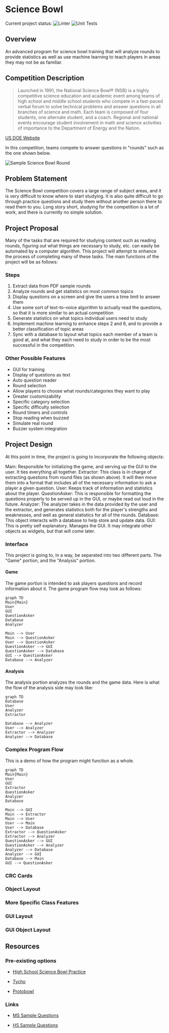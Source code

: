 # Science Bowl
Current project status: ![Linter](https://github.com/dguis/SciBowl/workflows/Linter/badge.svg) ![Unit Tests](https://github.com/dguis/SciBowl/workflows/Unit%20Tests/badge.svg)

## Overview
An advanced program for science bowl training that will analyze rounds to provide statistics as well as use machine learning to teach players in areas they may not be as familiar.

## Competition Description

> Launched in 1991, the National Science Bowl® (NSB) is a highly competitive science education and academic event among teams of high school and middle school students who compete in a fast-paced verbal forum to solve technical problems and answer questions in all branches of science and math. Each team is composed of four students, one alternate student, and a coach. Regional and national events encourage student involvement in math and science activities of importance to the Department of Energy and the Nation. 

[US DOE Website](https://science.osti.gov/wdts/nsb/About)

  

In this competition, teams compete to answer questions in "rounds" such as the one shown below.

  

![Sample Science Bowl Round](https://s3.studylib.net/store/data/007105732_1-95fa9e81486c14f791ac00873dfef29b.png)

## Problem Statement

The Science Bowl competition covers a large range of subject areas, and it is very difficult to know where to start studying. It is also quite difficult to go through practice questions and study them without another person there to read them to you. Long story short, studying for the competition is a lot of work, and there is currently no simple solution.


## Project Proposal

Many of the tasks that are required for studying content such as reading rounds, figuring out what things are necessary to study, etc. can easily be automated by a computer algorithm. This project will attempt to enhance the process of completing many of these tasks. The main functions of the project will be as follows:

### Steps
1. Extract data from PDF sample rounds
2. Analyze rounds and get statistics on most common topics
3. Display questions on a screen and give the users a time limit to answer them
4. Use some sort of text-to-voice algorithm to actually read the questions, so that it is more similar to an actual competition
5. Generate statistics on what topics individual users need to study
6. Implement machine learning to enhance steps 2 and 6, and to provide a better classification of topic areas
7. Sync with a database to layout what topics each member of a team is good at, and what they each need to study in order to be the most successful in the competition.

 ### Other Possible Features 
- GUI for training
- Display of questions as text
- Auto question reader
- Round selection
- Allow players to choose what rounds/categories they want to play
- Greater customizability
- Specific category selection
- Specific difficulty selection
- Round timers and controls
- Stop reading when buzzed
- Simulate real round
- Buzzer system integration

## Project Design
At this point in time, the project is going to incorporate the following objects:

Main: Responsible for initializing the game, and serving up the GUI to the user. It ties everything all together.
Extractor: This class is in charge of extracting questions from round files (as shown above). It will then move them into a format that includes all of the necessary information to ask a player a given question.
User: Keeps track of information and statistics about the player.
QuestionAsker: This is responsible for formatting the questions properly to be served up in the GUI, or maybe read out loud in the future.
Analyzer: The analyzer takes in the data provided by the user and the extractor, and generates statistics both for the player's strengths and weaknesses, and well as general statistics for all of the rounds.
Database: This object interacts with a database to help store and update data.
GUI: This is pretty self explanatory. Manages the GUI. It may integrate other objects as widgets, but that will come later.

### Interface
This project is going to, in a way, be separated into two different parts. The "Game" portion, and the "Analysis" portion. 

#### Game
The game portion is intended to ask players questions and record information about it. The game program flow may look as follows:
```mermaid
graph TD
Main{Main}
User
GUI
QuestionAsker
Database
Analyzer

Main --> User
Main --> QuestionAsker
User --> QuestionAsker
QuestionAsker --> GUI
QuestionAsker --> Database
GUI --> QuestionAsker
Database --> Analyzer
```
#### Analysis
The analysis portion analyzes the rounds and the game data. Here is what the flow of the analysis side may look like:
```mermaid
graph TD
Database
User
Analyzer
Extractor

Database --> Analyzer
User --> Analyzer
Extractor --> Analyzer
Analyzer --> Database

```

### Complex Program Flow
This is a demo of how the program might function as a whole.
```mermaid
graph TD
Main{Main}
User
GUI
Extractor
QuestionAsker
Analyzer
Database

Main --> GUI
Main --> Extractor
Main --> User
User --> Main
User --> Database
Extractor --> QuestionAsker
Extractor --> Analyzer
QuestionAsker --> GUI
QuestionAsker --> Analyzer
Analyzer --> Database
Analyzer --> GUI
Database --> Main
GUI --> QuestionAsker

```

### CRC Cards

### Object Layout

### More Specific Class Features

### GUI Layout

### GUI Object Layout



## Resources
### Pre-existing options

- [High School Science Bowl Practice](https://play.google.com/store/apps/details?id=com.jakepolatty.highschoolsciencebowlpractice&hl=en_US)

- [Tycho](https://apps.apple.com/us/app/tycho-play-science-quiz-bowl/id1191853690)

- [Protobowl](https://protobowl.com/scibowl/lobby)

  

### Links

- [MS Sample Questions](https://science.osti.gov/wdts/nsb/Regional-Competitions/Resources/MS-Sample-Questions)

- [HS Sample Questions](https://science.osti.gov/wdts/nsb/Regional-Competitions/Resources/HS-Sample-Questions)


<!--stackedit_data:
eyJwcm9wZXJ0aWVzIjoidGl0bGU6IFNjaWVuY2UgQm93bCBQcm
9qZWN0IFByb3Bvc2FsXG5hdXRob3I6IERhbGxpbiBHdWlzdGlc
biIsImhpc3RvcnkiOlstNTI1MTEzNDE4LC0yMDQ3ODU2Mzk3XX
0=
-->